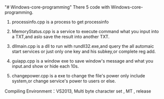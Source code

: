 "# Windows-core-programming"
There 5 code with Windows-core-programming.

1. processinfo.cpp is a process to get processinfo

2. MemoryStatus.cpp is a service to execute command what you input into a TXT,and aslo save the result into another TXT.

3. dllmain.cpp is a dll to run with rundll32.exe,and query the all automaic start services or just only one key and his subkey,or complete reg add.

4. guiapp.cpp is a window exe to save window's message and what you input.and show or hide each 10s.

5. changepower.cpp is a exe to change the file's power only include system,or change service's power to users or else.


Compiling Environment：VS2013, Multi byte character set , MT , release

